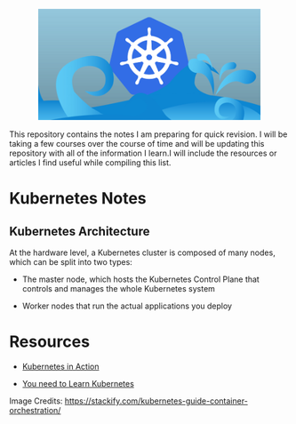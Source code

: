 <p align="center">
  <img src="images/kubernetes-logo.png" width="400" height="200" />
</p>


This repository contains the notes I am preparing for quick revision. I will be taking a few courses over the course of time and will be updating this repository with all of the information I learn.I will include the resources or articles I find useful while compiling this list.

# Kubernetes Notes


## Kubernetes Architecture 

At the hardware level, a Kubernetes cluster
is composed of many nodes, which can be split into two types:
 * The master node, which hosts the Kubernetes Control Plane that controls and manages the whole Kubernetes system

*  Worker nodes that run the actual applications you deploy


# Resources

* [Kubernetes in Action](https://github.com/indrabasak/Books/blob/master/Kubernetes%20in%20Action.pdf)

* [You need to Learn Kubernetes](https://www.youtube.com/watch?v=7bA0gTroJjw&ab_channel=NetworkChuck)

Image Credits: https://stackify.com/kubernetes-guide-container-orchestration/
